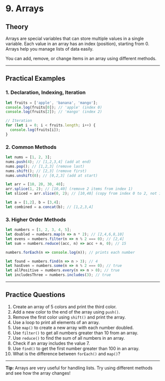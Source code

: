 # 9. Arrays

## Theory
Arrays are special variables that can store multiple values in a single variable. Each value in an array has an index (position), starting from 0. Arrays help you manage lists of data easily.

You can add, remove, or change items in an array using different methods.

---

## Practical Examples

### 1. Declaration, Indexing, Iteration
```js
let fruits = ['apple', 'banana', 'mango'];
console.log(fruits[0]); // 'apple' (index 0)
console.log(fruits[2]); // 'mango' (index 2)

// Iteration
for (let i = 0; i < fruits.length; i++) {
  console.log(fruits[i]);
}
```

### 2. Common Methods
```js
let nums = [1, 2, 3];
nums.push(4); // [1,2,3,4] (add at end)
nums.pop(); // [1,2,3] (remove last)
nums.shift(); // [2,3] (remove first)
nums.unshift(0); // [0,2,3] (add at start)

let arr = [10, 20, 30, 40];
arr.splice(1, 2); // [10,40] (remove 2 items from index 1)
let sliced = arr.slice(0, 2); // [10,40] (copy from index 0 to 2, not including 2)

let a = [1,2], b = [3,4];
let combined = a.concat(b); // [1,2,3,4]
```

### 3. Higher Order Methods
```js
let numbers = [1, 2, 3, 4, 5];
let doubled = numbers.map(n => n * 2); // [2,4,6,8,10]
let evens = numbers.filter(n => n % 2 === 0); // [2,4]
let sum = numbers.reduce((acc, n) => acc + n, 0); // 15

numbers.forEach(n => console.log(n)); // prints each number

let found = numbers.find(n => n > 3); // 4
let hasEven = numbers.some(n => n % 2 === 0); // true
let allPositive = numbers.every(n => n > 0); // true
let includesThree = numbers.includes(3); // true
```

---

## Practice Questions
1. Create an array of 5 colors and print the third color.
2. Add a new color to the end of the array using `push()`.
3. Remove the first color using `shift()` and print the array.
4. Use a loop to print all elements of an array.
5. Use `map()` to create a new array with each number doubled.
6. Use `filter()` to get all numbers greater than 10 from an array.
7. Use `reduce()` to find the sum of all numbers in an array.
8. Check if an array includes the value 7.
9. Use `find()` to get the first number greater than 100 in an array.
10. What is the difference between `forEach()` and `map()`?

---

**Tip:** Arrays are very useful for handling lists. Try using different methods and see how the array changes! 